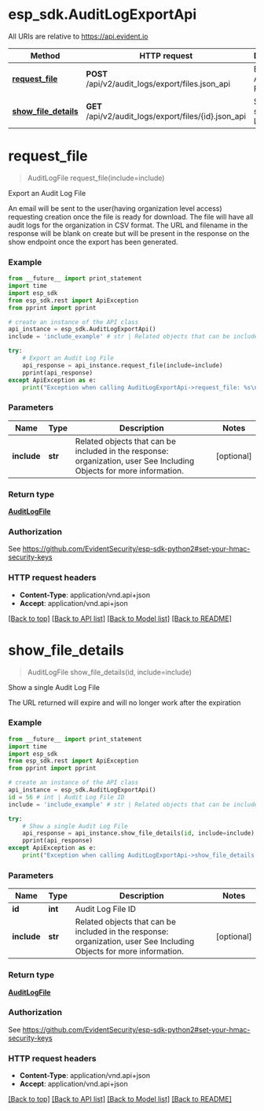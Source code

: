 # esp_sdk.AuditLogExportApi

All URIs are relative to https://api.evident.io

Method | HTTP request | Description
------------- | ------------- | -------------
[**request_file**](AuditLogExportApi.md#request_file) | **POST** /api/v2/audit_logs/export/files.json_api | Export an Audit Log File
[**show_file_details**](AuditLogExportApi.md#show_file_details) | **GET** /api/v2/audit_logs/export/files/{id}.json_api | Show a single Audit Log File


# **request_file**
> AuditLogFile request_file(include=include)

Export an Audit Log File

An email will be sent to the user(having organization level access) requesting creation once the file is ready for download. The file will have all audit logs for the organization in CSV format.  The URL and filename in the response will be blank on create but will be present in the response on the show endpoint once the export has been generated.

### Example 
```python
from __future__ import print_statement
import time
import esp_sdk
from esp_sdk.rest import ApiException
from pprint import pprint

# create an instance of the API class
api_instance = esp_sdk.AuditLogExportApi()
include = 'include_example' # str | Related objects that can be included in the response:  organization, user See Including Objects for more information. (optional)

try: 
    # Export an Audit Log File
    api_response = api_instance.request_file(include=include)
    pprint(api_response)
except ApiException as e:
    print("Exception when calling AuditLogExportApi->request_file: %s\n" % e)
```

### Parameters

Name | Type | Description  | Notes
------------- | ------------- | ------------- | -------------
 **include** | **str**| Related objects that can be included in the response:  organization, user See Including Objects for more information. | [optional] 

### Return type

[**AuditLogFile**](AuditLogFile.md)

### Authorization

See https://github.com/EvidentSecurity/esp-sdk-python2#set-your-hmac-security-keys

### HTTP request headers

 - **Content-Type**: application/vnd.api+json
 - **Accept**: application/vnd.api+json

[[Back to top]](#) [[Back to API list]](../README.md#documentation-for-api-endpoints) [[Back to Model list]](../README.md#documentation-for-models) [[Back to README]](../README.md)

# **show_file_details**
> AuditLogFile show_file_details(id, include=include)

Show a single Audit Log File

The URL returned will expire and will no longer work after the expiration

### Example 
```python
from __future__ import print_statement
import time
import esp_sdk
from esp_sdk.rest import ApiException
from pprint import pprint

# create an instance of the API class
api_instance = esp_sdk.AuditLogExportApi()
id = 56 # int | Audit Log File ID
include = 'include_example' # str | Related objects that can be included in the response:  organization, user See Including Objects for more information. (optional)

try: 
    # Show a single Audit Log File
    api_response = api_instance.show_file_details(id, include=include)
    pprint(api_response)
except ApiException as e:
    print("Exception when calling AuditLogExportApi->show_file_details: %s\n" % e)
```

### Parameters

Name | Type | Description  | Notes
------------- | ------------- | ------------- | -------------
 **id** | **int**| Audit Log File ID | 
 **include** | **str**| Related objects that can be included in the response:  organization, user See Including Objects for more information. | [optional] 

### Return type

[**AuditLogFile**](AuditLogFile.md)

### Authorization

See https://github.com/EvidentSecurity/esp-sdk-python2#set-your-hmac-security-keys

### HTTP request headers

 - **Content-Type**: application/vnd.api+json
 - **Accept**: application/vnd.api+json

[[Back to top]](#) [[Back to API list]](../README.md#documentation-for-api-endpoints) [[Back to Model list]](../README.md#documentation-for-models) [[Back to README]](../README.md)

